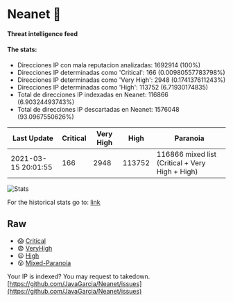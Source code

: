 # Neanet :hocho:
#### Threat intelligence feed
#### The stats:

- Direcciones IP con mala reputacion analizadas: 1692914 (100%)
- Direcciones IP determinadas como 'Critical':  166 (0.00980557783798%)
- Direcciones IP determinadas como 'Very High':  2948 (0.174137611243%)
- Direcciones IP determinadas como 'High':  113752 (6.71930174835)
- Total de direcciones IP indexadas en Neanet:  116866 (6.90324493743%)
- Total de direcciones IP descartadas en Neanet:  1576048 (93.0967550626%)

| Last Update | Critical | Very High | High | Paranoia |
| --- | --- | --- | --- | --- |
| 2021-03-15 20:01:55 | 166 | 2948 | 113752 | 116866 mixed list (Critical + Very High + High)|

![Stats](https://docs.google.com/spreadsheets/d/e/2PACX-1vSnaNMIXVabIpDJjufMlzH7poXnshF3mgd8Is1g9ytUEzVsP5my4Trn8f-xkoLLQ38xpL3HtmUexLo6/pubchart?oid=501124687&format=image)

For the historical stats go to: [link](/stats.csv)
## Raw
- :scream: [Critical](https://raw.githubusercontent.com/JavaGarcia/Neanet/master/blacklists/neanet_critical.txt)
- :fearful: [VeryHigh](https://raw.githubusercontent.com/JavaGarcia/Neanet/master/blacklists/neanet_veryHigh.txtt)
- :frowning: [High](https://raw.githubusercontent.com/JavaGarcia/Neanet/master/blacklists/neanet_high.txt)
- :dizzy_face: [Mixed-Paranoia](https://raw.githubusercontent.com/JavaGarcia/Neanet/master/blacklists/neanet_all.txt)


Your IP is indexed? You may request to takedown. [https://github.com/JavaGarcia/Neanet/issues](https://github.com/JavaGarcia/Neanet/issues)

























































































































































































































































































































































































































































































































































































































































































































































































































































































































































































































































































































































































































































































































































































































































































































































































































































































































































































































































































































































































































































































































































































































































































































































































































































































































































































































































































































































































































































































































































































































































































































































































































































































































































































































































































































































































































































































































































































































































































































































































































































































































































































































































































































































































































































































































































































































































































































































































































































































































































































































































































